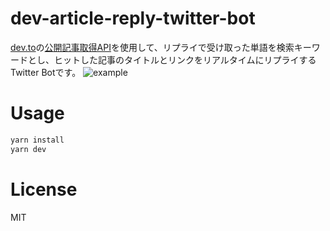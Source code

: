 # dev-article-reply-twitter-bot
[dev.to](https://dev.to/)の[公開記事取得API](https://docs.dev.to/api/#operation/getArticles)を使用して、リプライで受け取った単語を検索キーワードとし、ヒットした記事のタイトルとリンクをリアルタイムにリプライするTwitter Botです。
![example](https://i.gyazo.com/dfdba771d07b08bb507b54a4e5ae8855.png "サンプル")

# Usage

```bash
yarn install
yarn dev
```

# License

MIT
